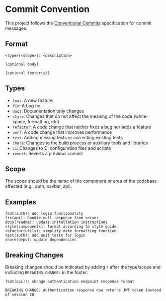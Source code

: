 # Commit Convention

This project follows the [Conventional Commits](https://www.conventionalcommits.org/) specification for commit messages.

## Format

```
<type>(<scope>): <description>

[optional body]

[optional footer(s)]
```

## Types

- `feat`: A new feature
- `fix`: A bug fix
- `docs`: Documentation only changes
- `style`: Changes that do not affect the meaning of the code (white-space, formatting, etc)
- `refactor`: A code change that neither fixes a bug nor adds a feature
- `perf`: A code change that improves performance
- `test`: Adding missing tests or correcting existing tests
- `chore`: Changes to the build process or auxiliary tools and libraries
- `ci`: Changes to CI configuration files and scripts
- `revert`: Reverts a previous commit

## Scope

The scope should be the name of the component or area of the codebase affected (e.g., auth, navbar, api).

## Examples

```
feat(auth): add login functionality
fix(api): handle null response from server
docs(readme): update installation instructions
style(components): format according to style guide
refactor(utils): simplify date formatting function
test(auth): add unit tests for login
chore(deps): update dependencies
```

## Breaking Changes

Breaking changes should be indicated by adding `!` after the type/scope and including `BREAKING CHANGE:` in the footer:

```
feat(api)!: change authentication endpoint response format

BREAKING CHANGE: Authentication response now returns JWT token instead of session ID
